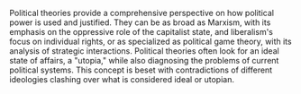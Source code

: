 
Political theories provide a comprehensive perspective on how political power is used and justified. They can be as broad as Marxism, with its emphasis on the oppressive role of the capitalist state, and liberalism's focus on individual rights, or as specialized as political game theory, with its analysis of strategic interactions. Political theories often look for an ideal state of affairs, a "utopia," while also diagnosing the problems of current political systems. This concept is beset with contradictions of different ideologies clashing over what is considered ideal or utopian.

